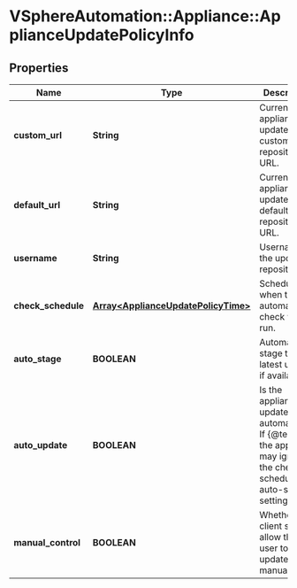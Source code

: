# VSphereAutomation::Appliance::ApplianceUpdatePolicyInfo

## Properties
Name | Type | Description | Notes
------------ | ------------- | ------------- | -------------
**custom_url** | **String** | Current appliance update custom repository URL. | [optional] 
**default_url** | **String** | Current appliance update default repository URL. | [optional] 
**username** | **String** | Username for the update repository | [optional] 
**check_schedule** | [**Array&lt;ApplianceUpdatePolicyTime&gt;**](ApplianceUpdatePolicyTime.md) | Schedule when the automatic check will be run. | [optional] 
**auto_stage** | **BOOLEAN** | Automatically stage the latest update if available. | [optional] 
**auto_update** | **BOOLEAN** | Is the appliance updated automatically. If {@term set} the appliance may ignore the check schedule or auto-stage settings. | [optional] 
**manual_control** | **BOOLEAN** | Whether API client should allow the user to start update manually | [optional] 


